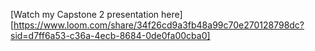 [Watch my Capstone 2 presentation here][https://www.loom.com/share/34f26cd9a3fb48a99c70e270128798dc?sid=d7ff6a53-c36a-4ecb-8684-0de0fa00cba0]
